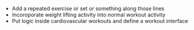 - Add a repeated exercise or set or something along those lines
- Incoroporate weight lifting activity into normal workout activity
- Put logic inside cardiovascular workouts and define a workout interface
